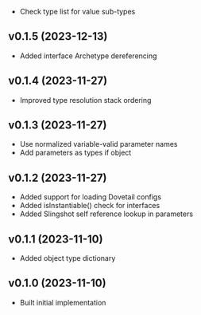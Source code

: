 * Check type list for value sub-types

## v0.1.5 (2023-12-13)
* Added interface Archetype dereferencing

## v0.1.4 (2023-11-27)
* Improved type resolution stack ordering

## v0.1.3 (2023-11-27)
* Use normalized variable-valid parameter names
* Add parameters as types if object

## v0.1.2 (2023-11-27)
* Added support for loading Dovetail configs
* Added isInstantiable() check for interfaces
* Added Slingshot self reference lookup in parameters

## v0.1.1 (2023-11-10)
* Added object type dictionary

## v0.1.0 (2023-11-10)
* Built initial implementation
